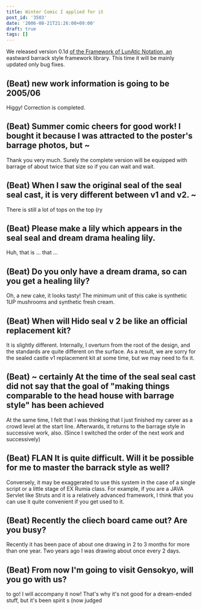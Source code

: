 ```yaml
---
title: Winter Comic I applied for it
post_id: '3503'
date: '2006-08-21T21:26:00+09:00'
draft: true
tags: []
---
```


We released version 0.1d [of the Framework of LunAtic Notation, an](/tag/flan) eastward barrack style framework library. This time it will be mainly updated only bug fixes.

## (Beat) new work information is going to be 2005/06

Higgy! Correction is completed.

## (Beat) Summer comic cheers for good work! I bought it because I was attracted to the poster's barrage photos, but ~

Thank you very much. Surely the complete version will be equipped with barrage of about twice that size so if you can wait and wait.

## (Beat) When I saw the original seal of the seal seal cast, it is very different between v1 and v2. ~

There is still a lot of tops on the top (ry

## (Beat) Please make a lily which appears in the seal seal and dream drama healing lily.

Huh, that is ... that ...

## (Beat) Do you only have a dream drama, so can you get a healing lily?

Oh, a new cake, it looks tasty! The minimum unit of this cake is synthetic 1UP mushrooms and synthetic fresh cream.

## (Beat) When will Hido seal v 2 be like an official replacement kit?

It is slightly different. Internally, I overturn from the root of the design, and the standards are quite different on the surface. As a result, we are sorry for the sealed castle v1 replacement kit at some time, but we may need to fix it.

## (Beat) ~ certainly At the time of the seal seal cast did not say that the goal of "making things comparable to the head house with barrage style" has been achieved

At the same time, I felt that I was thinking that I just finished my career as a crowd level at the start line. Afterwards, it returns to the barrage style in successive work, also. (Since I switched the order of the next work and successively)

## (Beat) FLAN It is quite difficult. Will it be possible for me to master the barrack style as well?

Conversely, it may be exaggerated to use this system in the case of a single script or a little stage of EX Rumia class. For example, if you are a JAVA Servlet like Struts and it is a relatively advanced framework, I think that you can use it quite convenient if you get used to it.

## (Beat) Recently the cliech board came out? Are you busy?

Recently it has been pace of about one drawing in 2 to 3 months for more than one year. Two years ago I was drawing about once every 2 days.

## (Beat) From now I'm going to visit Gensokyo, will you go with us?

to go! I will accompany it now! That's why it's not good for a dream-ended stuff, but it's been spirit s (now judged
